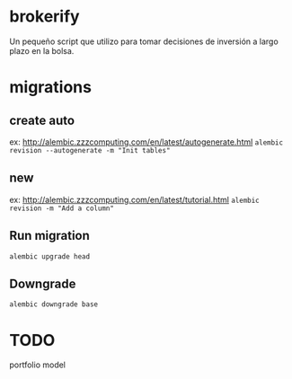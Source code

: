 # brokerify
Un pequeño script que utilizo para tomar decisiones de inversión a largo plazo en la bolsa.

# migrations
## create auto
ex: http://alembic.zzzcomputing.com/en/latest/autogenerate.html
`alembic revision --autogenerate -m "Init tables"`

## new
ex: http://alembic.zzzcomputing.com/en/latest/tutorial.html
`alembic revision -m "Add a column"`

## Run migration
`alembic upgrade head`

## Downgrade
`alembic downgrade base`

# TODO
portfolio model
